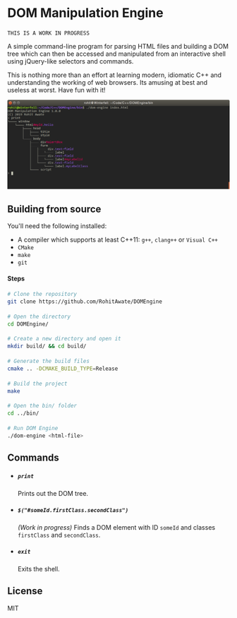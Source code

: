 # DOM Manipulation Engine
`THIS IS A WORK IN PROGRESS`

A simple command-line program for parsing HTML files and building a DOM tree which can then be accessed and manipulated from an interactive shell using jQuery-like selectors and commands.

This is nothing more than an effort at learning modern, idiomatic C++ and understanding the working of web browsers. Its amusing at best and useless at worst. Have fun with it!

![screenshot](assets/screenshot.png)

## Building from source
You'll need the following installed:
- A compiler which supports at least C++11: `g++`, `clang++` or `Visual C++`
- `CMake`
- `make`
- `git`

#### Steps
```bash
# Clone the repository
git clone https://github.com/RohitAwate/DOMEngine

# Open the directory
cd DOMEngine/

# Create a new directory and open it
mkdir build/ && cd build/

# Generate the build files
cmake .. -DCMAKE_BUILD_TYPE=Release

# Build the project
make

# Open the bin/ folder
cd ../bin/

# Run DOM Engine
./dom-engine <html-file>
```

## Commands

- ##### `print`
    Prints out the DOM tree.
- ##### `$("#someId.firstClass.secondClass")`
    _(Work in progress)_ Finds a DOM element with ID `someId` and classes `firstClass` and `secondClass`.
- ##### `exit`
    Exits the shell.

## License
MIT
    
